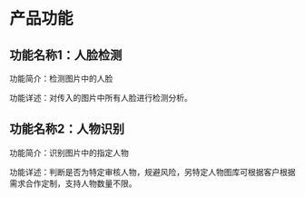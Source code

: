 # 产品功能

## 功能名称1：人脸检测

功能简介：检测图片中的人脸

功能详述：对传入的图片中所有人脸进行检测分析。

## 功能名称2：人物识别

功能简介：识别图片中的指定人物

功能详述：判断是否为特定审核人物，规避风险，另特定人物图库可根据客户根据需求合作定制，支持人物数量不限。